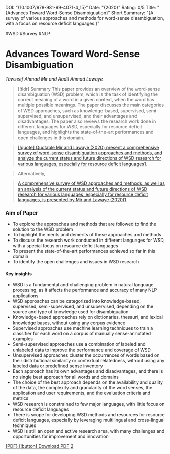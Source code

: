 DOI: "{10.1007/978-981-99-4071-4_15}" 
Date: "{2020}"
Rating: 0/5
Title: "{Advances Toward Word-Sense Disambiguation}"
Short Summary: "{A survey of various approaches and methods for word-sense disambiguation, with a focus on resource deficit languages.}"

#WSD #Survey #NLP

# Advances Toward Word-Sense Disambiguation

_Tawseef Ahmad Mir and Aadil Ahmad Lawaye_

> [!tldr] Summary This paper provides an overview of the word-sense disambiguation (WSD) problem, which is the task of identifying the correct meaning of a word in a given context, when the word has multiple possible meanings. The paper discusses the main categories of WSD approaches, such as knowledge-based, supervised, semi-supervised, and unsupervised, and their advantages and disadvantages. The paper also reviews the research work done in different languages for WSD, especially for resource deficit languages, and highlights the state-of-the-art performances and open challenges in this domain.

> [[!quote] Quotable Mir and Lawaye (2020) present a comprehensive survey of word-sense disambiguation approaches and methods, and analyze the current status and future directions of WSD research for various languages, especially for resource deficit languages](https://learn.microsoft.com/en-us/windows/win32/wsdapi/wsd-application-development-on-windows)[1](https://learn.microsoft.com/en-us/windows/win32/wsdapi/wsd-application-development-on-windows).

> Alternatively,

> [A comprehensive survey of WSD approaches and methods, as well as an analysis of the current status and future directions of WSD research for various languages, especially for resource deficit languages, is presented by Mir and Lawaye (2020)](https://learn.microsoft.com/en-us/windows/win32/wsdapi/wsd-application-development-on-windows)[1](https://learn.microsoft.com/en-us/windows/win32/wsdapi/wsd-application-development-on-windows).

### Aim of Paper

- To explore the approaches and methods that are followed to find the solution to the WSD problem
- To highlight the merits and demerits of these approaches and methods
- To discuss the research work conducted in different languages for WSD, with a special focus on resource deficit languages
- To present the state-of-the-art performances achieved so far in this domain
- To identify the open challenges and issues in WSD research

#### Key insights

- WSD is a fundamental and challenging problem in natural language processing, as it affects the performance and accuracy of many NLP applications
- WSD approaches can be categorized into knowledge-based, supervised, semi-supervised, and unsupervised, depending on the source and type of knowledge used for disambiguation
- Knowledge-based approaches rely on dictionaries, thesauri, and lexical knowledge bases, without using any corpus evidence
- Supervised approaches use machine learning techniques to train a classifier for each word on a corpus of manually sense-annotated examples
- Semi-supervised approaches use a combination of labeled and unlabeled data to improve the performance and coverage of WSD
- Unsupervised approaches cluster the occurrences of words based on their distributional similarity or contextual relatedness, without using any labeled data or predefined sense inventory
- Each approach has its own advantages and disadvantages, and there is no single best approach for all words and domains
- The choice of the best approach depends on the availability and quality of the data, the complexity and granularity of the word senses, the application and user requirements, and the evaluation criteria and metrics
- WSD research is constrained to few major languages, with little focus on resource deficit languages
- There is scope for developing WSD methods and resources for resource deficit languages, especially by leveraging multilingual and cross-lingual techniques
- WSD is still an open and active research area, with many challenges and opportunities for improvement and innovation

[{PDF} [!button] Download PDF](https://learn.microsoft.com/en-us/windows/win32/wsdapi/wsd-application-development-on-windows) [2](https://apps.microsoft.com/detail/9PBDL0LPGX48?hl=en-us&gl=US)